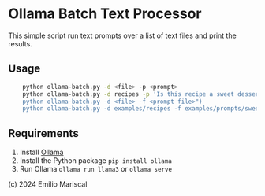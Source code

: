 # Ollama Batch Text Processor

This simple script run text prompts over a list of text files and print the results.

## Usage

```bash
    python ollama-batch.py -d <file> -p <prompt>
    python ollama-batch.py -d recipes -p 'Is this recipe a sweet dessert or salty food?
    python ollama-batch.py -d <file> -f <prompt file>")
    python ollama-batch.py -d examples/recipes -f examples/prompts/sweet_or_salty.txt")
```

## Requirements

1. Install [Ollama](https://ollama.com/download)
2. Install the Python package `pip install ollama`
3. Run Ollama `ollama run llama3` or `ollama serve`


(c) 2024 Emilio Mariscal